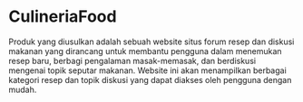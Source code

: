 # CulineriaFood
 Produk yang diusulkan adalah sebuah website situs forum resep dan diskusi makanan yang dirancang untuk membantu pengguna dalam menemukan resep baru, berbagi pengalaman masak-memasak, dan berdiskusi mengenai topik seputar makanan. Website ini akan menampilkan berbagai kategori resep dan topik diskusi yang dapat diakses oleh pengguna dengan mudah.
